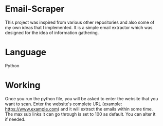 # Email-Scraper
This project was inspired from various other repositories and also some of my own ideas that I implemented. It is a simple email extractor which was designed for the idea of information gathering.

# Language
Python

# Working
Once you run the python file, you will be asked to enter the website that you want to scan. Enter the website's complete URL (example: https://www.example.com) and it will extract the emails within some time. The max sub links it can go through is set to 100 as default. You can alter it if needed.
